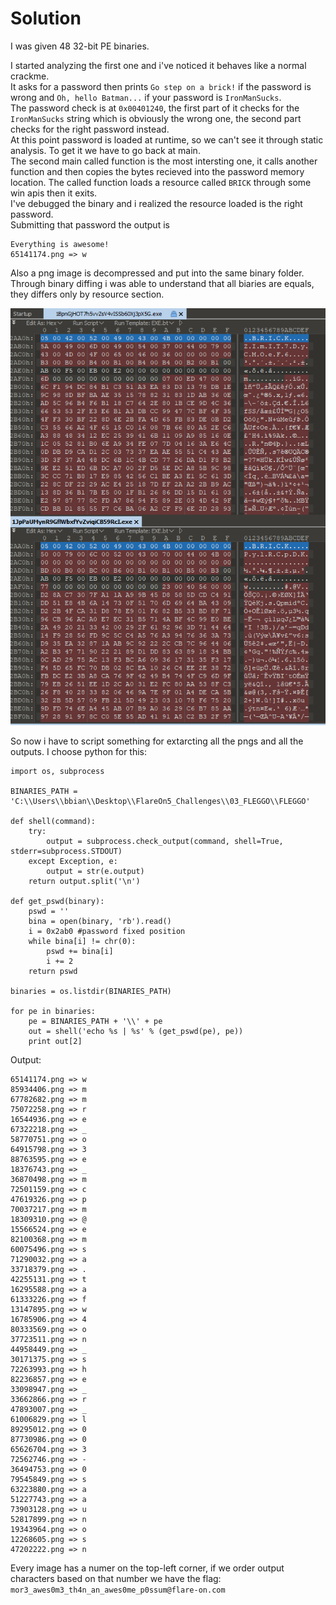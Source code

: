 # Solution

I was given 48 32-bit PE binaries.

I started analyzing the first one and i've noticed it behaves like a normal crackme.<br/>
It asks for a password then prints `Go step on a brick!` if the password is wrong and `Oh, hello Batman...` if your password is `IronManSucks`.<br/>
The password check is at `0x00401240`, the first part of it checks for the `IronManSucks` string which is obviously the wrong one, the second part checks for the right password instead.<br/>
At this point password is loaded at runtime, so we can't see it through static analysis. To get it we have to go back at main.<br/>
The second main called function is the most intersting one, it calls another function and then copies the bytes recieved into the password memory location. The called function loads a resource called `BRICK` through some win apis then it exits.<br/>
I've debugged the binary and i realized the resource loaded is the right password.<br/>
Submitting that password the output is 

```
Everything is awesome!
65141174.png => w
```
Also a png image is decompressed and put into the same binary folder.<br/>
Through binary diffing i was able to understand that all biaries are equals, they differs only by resource section.

![alt text](flaggo_diff.PNG)

So now i have to script something for extarcting all the pngs and all the outputs. I choose python for this:

```
import os, subprocess

BINARIES_PATH = 'C:\\Users\\bbian\\Desktop\\FlareOn5_Challenges\\03_FLEGGO\\FLEGGO'

def shell(command):
    try:
        output = subprocess.check_output(command, shell=True, stderr=subprocess.STDOUT)
    except Exception, e:
        output = str(e.output)
    return output.split('\n')

def get_pswd(binary):
    pswd = ''
    bina = open(binary, 'rb').read()
    i = 0x2ab0 #password fixed position
    while bina[i] != chr(0):
        pswd += bina[i]
        i += 2
    return pswd

binaries = os.listdir(BINARIES_PATH)

for pe in binaries:
    pe = BINARIES_PATH + '\\' + pe
    out = shell('echo %s | %s' % (get_pswd(pe), pe))
    print out[2]
```

Output:

```
65141174.png => w
85934406.png => m
67782682.png => m
75072258.png => r
16544936.png => e
67322218.png => _
58770751.png => o
64915798.png => 3
88763595.png => e
18376743.png => _
36870498.png => m
72501159.png => c
47619326.png => p
70037217.png => m
18309310.png => @
15566524.png => e
82100368.png => m
60075496.png => s
71290032.png => a
33718379.png => .
42255131.png => t
16295588.png => a
61333226.png => f
13147895.png => w
16785906.png => 4
80333569.png => o
37723511.png => n
44958449.png => _
30171375.png => s
72263993.png => h
82236857.png => e
33098947.png => _
33662866.png => r
47893007.png => _
61006829.png => l
89295012.png => 0
87730986.png => 0
65626704.png => 3
72562746.png => -
36494753.png => 0
79545849.png => s
63223880.png => a
51227743.png => a
73903128.png => u
52817899.png => n
19343964.png => o
12268605.png => s
47202222.png => n
```

Every image has a numer on the top-left corner, if we order output characters based on that number we have the flag: `mor3_awes0m3_th4n_an_awes0me_p0ssum@flare-on.com`
